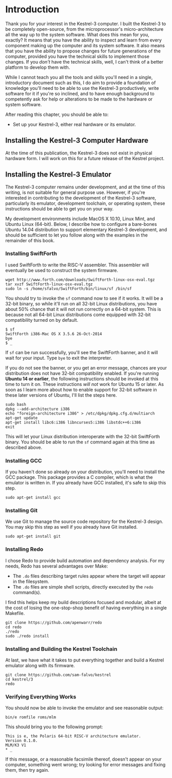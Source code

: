 # Introduction

Thank you for your interest in the Kestrel-3 computer.  I built the Kestrel-3 to be completely open-source, from the microprocessor's micro-architecture all the way up to the system software.  What does this mean for you, exactly?  It means that you have the ability to inspect and learn from every component making up the computer and its system software.  It also means that you have the ability to propose changes for future generations of the computer, provided you have the technical skills to implement those changes.  If you *don't* have the technical skills, well, I can't think of a better platform to develop them with.

While I cannot teach you all the tools and skills you'll need in a single, introductory document such as this, I do aim to provide a foundation of knowledge you'll need to be able to use the Kestrel-3 productively, write software for it if you're so inclined, and to have enough background to competently ask for help or alterations to be made to the hardware or system software.

After reading this chapter, you should be able to:

- Set up your Kestrel-3, either real hardware or its emulator.


## Installing the Kestrel-3 Computer Hardware

At the time of this publication, the Kestrel-3 does not exist in physical hardware form.  I will work on this for a future release of the Kestrel project.

## Installing the Kestrel-3 Emulator

The Kestrel-3 computer remains under development, and at the time of this writing, is not suitable for general purpose use.  However, if you're interested in contributing to the development of the Kestrel-3 software, particularly its emulator, development toolchain, or operating system, these instructions should be able to get you on your way.

My development environments include MacOS X 10.10, Linux Mint, and Ubuntu Linux (64-bit).  Below, I describe how to configure a bare-bones Ubuntu 14.04 distribution to support elementary Kestrel-3 development, and should be sufficient to let you follow along with the examples in the remainder of this book.

### Installing SwiftForth

I used SwiftForth to write the RISC-V assembler.  This assembler will eventually be used to construct the system firmware.

    wget http://www.forth.com/downloads/SwiftForth-linux-osx-eval.tgz
    tar xvzf SwiftForth-linux-osx-eval.tgz
    sudo ln -s /home/sfalvo/SwiftForth/bin/linux/sf /bin/sf

You should try to invoke the `sf` command now to see if it works.  It will be a 32-bit binary, so while it'll run on all 32-bit Linux distributions, you have about 50% chance that it will not run correctly on a 64-bit system.  This is because not all 64-bit Linux distributions come equipped with 32-bit compatibility turned on by default.

    $ sf
    SwiftForth i386-Mac OS X 3.5.6 26-Oct-2014
    bye
    $ _

If `sf` can be run successfully, you'll see the SwiftForth banner, and it will wait for your input.  Type `bye` to exit the interpreter.

If you do not see the banner, or you get an error message, chances are your distribution does not have 32-bit compatibility enabled.  If you're running **Ubuntu 14 or earlier**, the following instructions should be invoked at this time to turn it on.  These instructions *will not* work for Ubuntu 15 or later.  As soon as I learn more about how to enable support for 32-bit software in these later versions of Ubuntu, I'll list the steps here.

    sudo bash
    dpkg --add-architecture i386
    echo "foreign-architecture i386" > /etc/dpkg/dpkg.cfg.d/multiarch
    apt-get update
    apt-get install libc6:i386 libncurses5:i386 libstdc++6:i386
    exit

This will let your Linux distribution interoperate with the 32-bit SwiftForth binary.  You should be able to run the `sf` command again at this time as described above.


### Installing GCC

If you haven't done so already on your distribution, you'll need to install the GCC package.  This package provides a C compiler, which is what the emulator is written in.  If you already have GCC installed, it's safe to skip this step.

    sudo apt-get install gcc

### Installing Git

We use Git to manage the source code repository for the Kestrel-3 design.  You may skip this step as well if you already have Git installed.

    sudo apt-get install git

### Installing Redo

I chose Redo to provide build automation and dependency analysis.  For my needs, Redo has several advantages over Make:

* The `.do` files describing target rules appear where the target will appear in the filesystem.
* The `.do` files are simple shell scripts, directly executed by the `redo` command(s).

I find this helps keep my build descriptions focused and modular, albeit at the cost of losing the one-stop-shop benefit of having everything in a single Makefile.

    git clone https://github.com/apenwarr/redo
    cd redo
    ./redo
    sudo ./redo install

### Installing and Building the Kestrel Toolchain

At last, we have what it takes to put everything together and build a Kestrel emulator along with its firmware.

    git clone https://github.com/sam-falvo/kestrel
    cd kestrel/3
    redo

### Verifying Everything Works

You should now be able to invoke the emulator and see reasonable output:

    bin/e romfile roms/mlm

This should bring you to the following prompt:

    This is e, the Polaris 64-bit RISC-V architecture emulator.
    Version 0.1.0.
    MLM/K3 V1
    * _

If this message, or a reasonable facsimile thereof, doesn't appear on your computer, something went wrong; try looking for error messages and fixing them, then try again.

